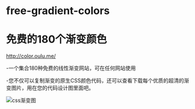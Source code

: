 # free-gradient-colors

# 免费的180个渐变颜色

http://color.oulu.me/

-一个集合180种免费的线性渐变网站，可在任何网站使用

-您不仅可以复制渐变的原生CSS颜色代码，还可以查看下载每个优质的超清的渐变图片，用在您的代码设计图里面吧。

![css渐变图](https://user-images.githubusercontent.com/16060827/127731781-e56ba828-ef86-466b-8852-2b2998293fe4.jpg)

